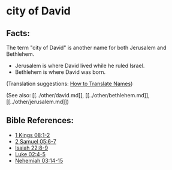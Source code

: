 # city of David #

## Facts: ##

The term "city of David" is another name for both Jerusalem and Bethlehem.

 * Jerusalem is where David lived while he ruled Israel.
 * Bethlehem is where David was born.

(Translation suggestions: [How to Translate Names](en/ta-vol1/translate/man/translate-names))

(See also: [[../other/david.md]], [[../other/bethlehem.md]], [[../other/jerusalem.md]])

## Bible References: ##

* [1 Kings 08:1-2](en/tn/1ki/help/08/01)
* [2 Samuel 05:6-7](en/tn/2sa/help/05/06)
* [Isaiah 22:8-9](en/tn/isa/help/22/08)
* [Luke 02:4-5](en/tn/luk/help/02/04)
* [Nehemiah 03:14-15](en/tn/neh/help/03/14)